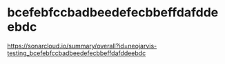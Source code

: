 # bcefebfccbadbeedefecbbeffdafddeebdc
https://sonarcloud.io/summary/overall?id=neojarvis-testing_bcefebfccbadbeedefecbbeffdafddeebdc

